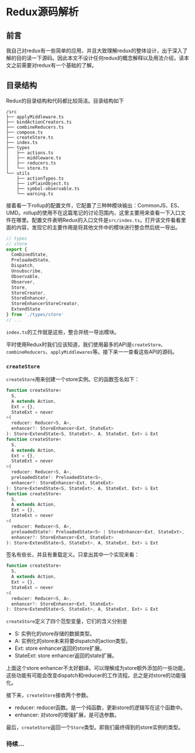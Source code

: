 # Redux源码解析

## 前言

我自己对redux有一些简单的应用，并且大致理解redux的整体设计，出于深入了解的目的读一下源码。因此本文不设计任何redux的概念解释以及用法介绍，读本文之前需要对redux有一个基础的了解。

## 目录结构

Redux的目录结构和代码都比较简洁。目录结构如下

    /src
    ├── applyMiddleware.ts
    ├── bindActionCreators.ts
    ├── combineReducers.ts
    ├── compose.ts
    ├── createStore.ts
    ├── index.ts
    ├── types
    │   ├── actions.ts
    │   ├── middleware.ts
    │   ├── reducers.ts
    │   └── store.ts
    └── utils
        ├── actionTypes.ts
        ├── isPlainObject.ts
        ├── symbol-observable.ts
        └── warning.ts

接着看一下rollup的配置文件，它配置了三种种模块输出：CommonJS、ES、UMD。rollup的使用不在这篇笔记的讨论范围内，这里主要用来查看一下入口文件在哪里。配置文件表明Redux的入口文件是`src/index.ts`。打开该文件看看里面的内容，发现它的主要作用是将其他文件中的模块进行整合然后统一导出。
```js
// types
// store
export {
  CombinedState,
  PreloadedState,
  Dispatch,
  Unsubscribe,
  Observable,
  Observer,
  Store,
  StoreCreator,
  StoreEnhancer,
  StoreEnhancerStoreCreator,
  ExtendState
} from './types/store'
// ...
```

`index.ts`的工作就是这些，整合并统一导出模块。

平时使用Redux时我们应该知道，我们使用最多的API是`createStore`、`combineReducers`、`applyMiddlewares`等。接下来一一查看这些API的源码。

### `createStore`

`createStore`用来创建一个store实例。它的函数签名如下：
```ts
function createStore<
  S,
  A extends Action,
  Ext = {},
  StateExt = never
>(
  reducer: Reducer<S, A>,
  enhancer?: StoreEnhancer<Ext, StateExt>
): Store<ExtendState<S, StateExt>, A, StateExt, Ext> & Ext
function createStore<
  S,
  A extends Action,
  Ext = {},
  StateExt = never
>(
  reducer: Reducer<S, A>,
  preloadedState?: PreloadedState<S>,
  enhancer?: StoreEnhancer<Ext, StateExt>
): Store<ExtendState<S, StateExt>, A, StateExt, Ext> & Ext
function createStore<
  S,
  A extends Action,
  Ext = {},
  StateExt = never
>(
  reducer: Reducer<S, A>,
  preloadedState?: PreloadedState<S> | StoreEnhancer<Ext, StateExt>,
  enhancer?: StoreEnhancer<Ext, StateExt>
): Store<ExtendState<S, StateExt>, A, StateExt, Ext> & Ext
```

签名有些长，并且有重载定义。只拿出其中一个实现来看：
```ts
function createStore<
  S,
  A extends Action,
  Ext = {},
  StateExt = never
>(
  reducer: Reducer<S, A>,
  enhancer?: StoreEnhancer<Ext, StateExt>
): Store<ExtendState<S, StateExt>, A, StateExt, Ext> & Ext
```
`createStore`定义了四个范型变量，它们的含义分别是
 - S: 实例化的store存储的数据类型。
 - A: 实例化的store未来将要dispatch的action类型。
 - Ext: store enhancer返回的store扩展。
 - StateExt: store enhancer返回的state扩展。

上面这个store enhancer不太好翻译。可以理解成为store额外添加的一些功能，这些功能有可能会改变dispatch和reducer的工作流程。总之是对store的功能强化。

接下来，`createStore`接收两个参数。
 - reducer: reducer函数。是一个纯函数，更新store的逻辑写在这个函数中。
 - enhancer: 对store的增强扩展，是可选参数。

最后，`createStore`返回一个`Store`类型。即我们最终得到的store实例的类型。

### 待续...